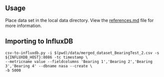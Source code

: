 ## Usage

Place data set in the local data directory. View the [references.md](references.md) file for more information.

## Importing to InfluxDB

```
csv-to-influxdb.py -i $(pwd)/data/merged_dataset_BearingTest_2.csv -s ${INFLUXDB_HOST}:8086 -tc timestamp \ 
--metricname value --fieldcolumns 'Bearing 1','Bearing 2','Bearing 3','Bearing 4' --dbname nasa --create \ 
-b 5000
```
